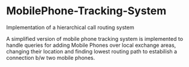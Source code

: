 # MobilePhone-Tracking-System
Implementation of a hierarchical call routing system

A simplified version of mobile phone tracking system is implemented to handle queries for adding Mobile Phones over local exchange areas, changing their location and finding lowest routing path to estabilish a connection b/w two mobile phones.
